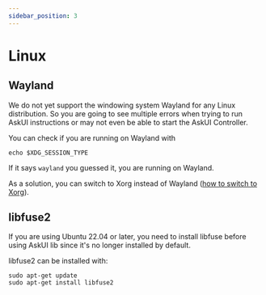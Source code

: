 ```yaml
---
sidebar_position: 3
---
```


# Linux

## Wayland

We do not yet support the windowing system Wayland for any Linux distribution. So you
are going to see multiple errors when trying to run AskUI instructions or may not even be able to
start the AskUI Controller. 

You can check if you are running on Wayland with

```shell
echo $XDG_SESSION_TYPE
```

If it says `wayland` you guessed it, you are running on Wayland.

As a solution, you can switch to Xorg instead of Wayland 
([how to switch to Xorg](https://www.maketecheasier.com/switch-xorg-wayland-ubuntu1710/)). 

## libfuse2 

If you are using Ubuntu 22.04 or later, you need to install libfuse before using AskUI lib 
since it's no longer installed by default.

libfuse2 can be installed with: 

```shell
sudo apt-get update
sudo apt-get install libfuse2
```
